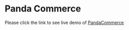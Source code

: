 # Panda Commerce

Please click the link to see live demo of [PandaCommerce](https://aam-himel.github.io/panda-commerce/)
